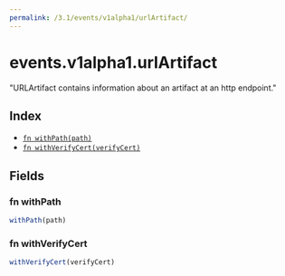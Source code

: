 ```yaml
---
permalink: /3.1/events/v1alpha1/urlArtifact/
---
```


# events.v1alpha1.urlArtifact

"URLArtifact contains information about an artifact at an http endpoint."

## Index

* [`fn withPath(path)`](#fn-withpath)
* [`fn withVerifyCert(verifyCert)`](#fn-withverifycert)

## Fields

### fn withPath

```ts
withPath(path)
```



### fn withVerifyCert

```ts
withVerifyCert(verifyCert)
```

